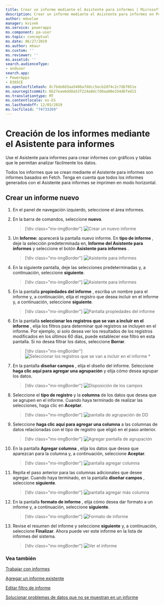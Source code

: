 ```yaml
---
title: Crear un informe mediante el Asistente para informes | Microsoft Docs
description: Crear un informe mediante el Asistente para informes en Power apps
author: mduelae
manager: kvivek
ms.service: powerapps
ms.component: pa-user
ms.topic: conceptual
ms.date: 06/27/2019
ms.author: mkaur
ms.custom: ''
ms.reviewer: ''
ms.assetid: ''
search.audienceType:
- enduser
search.app:
- PowerApps
- D365CE
ms.openlocfilehash: 8c7bde8d3aa5406a7ddcc5ecb2df4c2c7db7051e
ms.sourcegitcommit: 6b27eae6dd8a53f224a8dc7d0aa00e334d6fed15
ms.translationtype: MT
ms.contentlocale: es-ES
ms.lasthandoff: 12/03/2019
ms.locfileid: "74733269"
---
```

# <a name="create-a-report-using-the-report-wizard"></a>Creación de los informes mediante el Asistente para informes


Use el Asistente para informes para crear informes con gráficos y tablas que le permitan analizar fácilmente los datos. 

Todos los informes que se crean mediante el Asistente para informes son informes basados en Fetch. Tenga en cuenta que todos los informes generados con el Asistente para informes se imprimen en modo horizontal.

## <a name="create-a-new-report"></a>Crear un informe nuevo

1. En el panel de navegación izquierdo, seleccione el área informes.  
2. En la barra de comandos, seleccione **nuevo**.

    > [!div class="mx-imgBorder"]
    > ![Crear un nuevo informe](media/newreport.png "Crear un informe nuevo")
  
3. Un **Informe:** aparecerá la pantalla nuevo informe. En **tipo de informe** , deje la selección predeterminada en, **Informe del Asistente para informes** y seleccione el botón **Asistente para informes** . 

    > [!div class="mx-imgBorder"]
    > ![Asistente para informes](media/report_wizard.png "Pantalla del Asistente para informes")
  
4. En la siguiente pantalla, deje las selecciones predeterminadas y, a continuación, seleccione **siguiente**.
 
    > [!div class="mx-imgBorder"]
    > ![Asistente para informes](media/report_wizard_1.png "Pantalla del Asistente para informes")
   
4. En la pantalla **propiedades del informe** , escriba un nombre para el informe y, a continuación, elija el registro que desea incluir en el informe y, a continuación, seleccione **siguiente**.
 
    > [!div class="mx-imgBorder"]
    > ![Pantalla propiedades del informe](media/report_wizard_2.png "Pantalla propiedades del informe")
  
5.  En la pantalla **seleccionar los registros que se van a incluir en el informe** , elija los filtros para determinar qué registros se incluyen en el informe. Por ejemplo, si solo desea ver los resultados de los registros modificados en los últimos 60 días, puede establecer ese filtro en esta pantalla. Si no desea filtrar los datos, seleccione **Borrar**.

    > [!div class="mx-imgBorder"]
    > ![Seleccionar los registros que se van a incluir en el informe *](media/report_wizard_3.png "Seleccionar los registros que se van a incluir en el informe")
  
6. En la pantalla **diseñar campos** , elija el diseño del informe. Seleccione **haga clic aquí para agregar una agrupación** y elija cómo desea agrupar los datos.

    > [!div class="mx-imgBorder"]
    > ![Disposición de los campos](media/report_wizard_4.png "Disposición de los campos")

7. Seleccione el **tipo de registro** y la **columna** de los datos que desea que se agrupen en el informe. Cuando haya terminado de realizar las selecciones, haga clic en **Aceptar**.

    > [!div class="mx-imgBorder"]
    > ![pantalla de agrupación de DD](media/report_wizard_5.png "Agregar pantalla de agrupación")
  
8. Seleccione **haga clic aquí para agregar una columna** a las columnas de datos relacionadas con el tipo de registro que eligió en el paso anterior.  

    > [!div class="mx-imgBorder"]
    > ![Agregar pantalla de agrupación](media/report_wizard_6.png "Agregar pantalla de agrupación")

9. En la pantalla **Agregar columna** , elija los datos que desea que aparezcan para la columna y, a continuación, seleccione **Aceptar**. 

    > [!div class="mx-imgBorder"]
    > ![pantalla agregar columna](media/report_wizard_7.png "Pantalla agregar columna")
  
10. Repita el paso anterior para las columnas adicionales que desee agregar. Cuando haya terminado, en la pantalla **diseñar campos** , seleccione **siguiente**.
 
    > [!div class="mx-imgBorder"]
    > ![pantalla agregar más columna](media/report_wizard_8.png "Pantalla agregar más columna")
  
11. En la pantalla **formato de informe** , elija cómo desea dar formato a un informe y, a continuación, seleccione **siguiente**.
 
    > [!div class="mx-imgBorder"]
    > ![Formato de informe](media/report_wizard_9.png "Pantalla de formato de informe")

12. Revise el resumen del informe y seleccione **siguiente** y, a continuación, seleccione **Finalizar**. Ahora puede ver este informe en la lista de informes del sistema.

    > [!div class="mx-imgBorder"]
    > ![Ver el informe](media/report_wizard_10.png "Ver el informe")

### <a name="see-also"></a>Vea también
[Trabajar con informes](work-with-reports.md) 

[Agregar un informe existente](add-existing-report.md)

[Editar filtro de informe](edit-report-filter.md)

[Solucionar problemas de datos que no se muestran en un informe](troubleshoot-reports.md)


